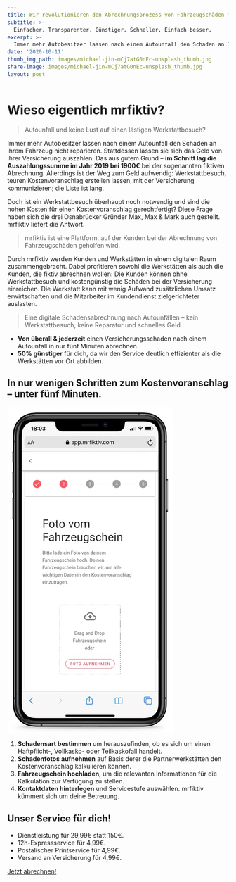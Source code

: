```yaml
---
title: Wir revolutionieren den Abrechnungsprozess von Fahrzeugschäden mit Ihrer Versicherung.
subtitle: >-
  Einfacher. Transparenter. Günstiger. Schneller. Einfach besser.
excerpt: >-
  Immer mehr Autobesitzer lassen nach einem Autounfall den Schaden an Ihrem Fahrzeug nicht reparieren. Stattdessen lassen sie sich das Geld von Ihrer Versicherung auszahlen.
date: '2020-10-11'
thumb_img_path: images/michael-jin-mCj7atG0nEc-unsplash_thumb.jpg
share-image: images/michael-jin-mCj7atG0nEc-unsplash_thumb.jpg
layout: post
---
```


# Wieso eigentlich mrfiktiv?

> Autounfall und keine Lust auf einen lästigen Werkstattbesuch?

Immer mehr Autobesitzer lassen nach einem Autounfall den Schaden an ihrem Fahrzeug nicht reparieren. Stattdessen lassen sie sich das Geld von ihrer Versicherung auszahlen. Das aus gutem Grund – **im Schnitt lag die Auszahlungssumme im Jahr 2019 bei 1900€** bei der sogenannten fiktiven Abrechnung. Allerdings ist der Weg zum Geld aufwendig: Werkstattbesuch, teuren Kostenvoranschlag erstellen lassen, mit der Versicherung kommunizieren; die Liste ist lang.

Doch ist ein Werkstattbesuch überhaupt noch notwendig und sind die hohen Kosten für einen Kostenvoranschlag gerechtfertigt? Diese Frage haben sich die drei Osnabrücker Gründer Max, Max & Mark auch gestellt. mrfiktiv liefert die Antwort.

> mrfiktiv ist eine Plattform, auf der Kunden bei der Abrechnung von Fahrzeugschäden geholfen wird.

Durch mrfiktiv werden Kunden und Werkstätten in einem digitalen Raum zusammengebracht. Dabei profitieren sowohl die Werkstätten als auch die Kunden, die fiktiv abrechnen wollen: Die Kunden können ohne Werkstattbesuch und kostengünstig die Schäden bei der Versicherung einreichen. Die Werkstatt kann mit wenig Aufwand zusätzlichen Umsatz erwirtschaften und die Mitarbeiter im Kundendienst zielgerichteter auslasten.

> Eine digitale Schadensabrechnung nach Autounfällen – kein Werkstattbesuch, keine Reparatur und schnelles Geld.

- **Von überall & jederzeit** einen Versicherungsschaden nach einem Autounfall in nur fünf Minuten abrechnen.
- **50% günstiger** für dich, da wir den Service deutlich effizienter als die Werkstätten vor Ort abbilden.

## In nur wenigen Schritten zum Kostenvoranschlag – unter fünf Minuten.

![screenshot von mrfiktiv fahrzeugschein hochladen](/images/posts/2020-10-11-mrfiktiv-wir-revolutionieren-den-fiktiven-abrechnugnsprozess/screenshot_2.jpg)

1. **Schadensart bestimmen** um herauszufinden, ob es sich um einen Haftpflicht-, Vollkasko- oder Teilkaskofall handelt.
2. **Schadenfotos aufnehmen** auf Basis derer die Partnerwerkstätten den Kostenvoranschlag kalkulieren können.
3. **Fahrzeugschein hochladen**, um die relevanten Informationen für die Kalkulation zur Verfügung zu stellen.
4. **Kontaktdaten hinterlegen** und Servicestufe auswählen. mrfiktiv kümmert sich um deine Betreuung.

## Unser Service für dich!

- Dienstleistung für 29,99€ statt 150€.
- 12h-Expressservice für 4,99€.
- Postalischer Printservice für 4,99€.
- Versand an Versicherung für 4,99€.

[Jetzt abrechnen!](https://app.mrfiktiv.com)
